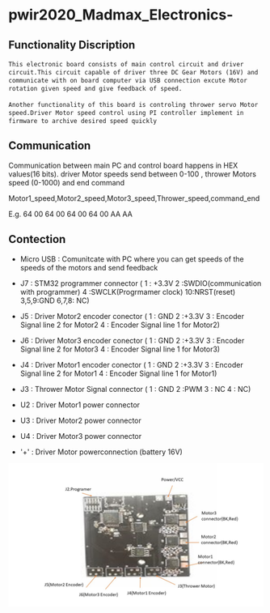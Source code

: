 # pwir2020_Madmax_Electronics-
## Functionality Discription 
    This electronic board consists of main control circuit and driver circuit.This circuit capable of driver three DC Gear Motors (16V) and communicate with on board computer via USB connection excute Motor rotation given speed and give feedback of speed.
    
    Another functionality of this board is controling thrower servo Motor speed.Driver Motor speed control using PI controller implement in firmware to archive desired speed quickly 
## Communication 
Communication between main PC and control board happens in HEX values(16 bits).
 driver Motor speeds send between 0-100 , thrower Motors speed (0-1000) and end command
 
 Motor1_speed,Motor2_speed,Motor3_speed,Thrower_speed,command_end
 
 E.g. 64 00 64 00 64 00 64 00 AA AA

## Contection ##
- Micro USB  : Comunitcate with PC where you can get speeds of the speeds of the motors and send feedback
- J7         : STM32 programmer connector  ( 1 : +3.3V
    2 :SWDIO(communication with programmer)
    4 :SWCLK(Progrmamer clock)
    10:NRST(reset)
    3,5,9:GND
    6,7,8: NC)

- J5         : Driver Motor2 encoder conector
   ( 1 : GND
    2 :+3.3V
    3 : Encoder Signal line 2 for Motor2
    4 : Encoder Signal line 1 for Motor2)
             
- J6         : Driver Motor3 encoder conector
  ( 1 : GND
    2 :+3.3V
    3 : Encoder Signal line 2 for Motor3
    4 : Encoder Signal line 1 for Motor3)
- J4         : Driver Motor1 encoder conector  ( 1 : GND
    2 :+3.3V
    3 : Encoder Signal line 2 for Motor1
    4 : Encoder Signal line 1 for Motor1)
- J3         : Thrower Motor Signal connector
   ( 1 : GND
    2  :PWM
    3 : NC
    4 : NC)
- U2         : Driver Motor1 power connector
- U3         : Driver Motor2 power connector
- U4         : Driver Motor3 power connector
- '+'          : Driver Motor powerconnection (battery 16V)

 ![](Mainboard.jpg )  

